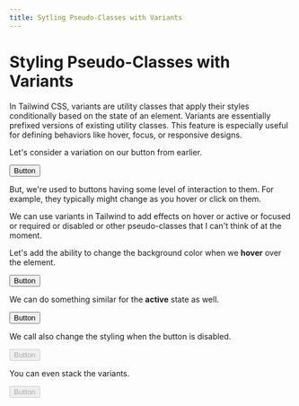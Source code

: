 ```yaml
---
title: Sytling Pseudo-Classes with Variants
---
```


# Styling Pseudo-Classes with Variants

<script lang="ts">
  import { Example } from '$components';
</script>

In Tailwind CSS, variants are utility classes that apply their styles conditionally based on the state of an element. Variants are essentially prefixed versions of existing utility classes. This feature is especially useful for defining behaviors like hover, focus, or responsive designs.

Let's consider a variation on our button from earlier.

<Example>
  <button class="bg-blue-500 border-2 border-blue-600 text-white px-2 py-1 rounded shadow-md">Button</button>
</Example>

But, we're used to buttons having some level of interaction to them. For example, they typically might change as you hover or click on them.

We can use variants in Tailwind to add effects on hover or active or focused or required or disabled or other pseudo-classes that I can't think of at the moment.

Let's add the ability to change the background color when we **hover** over the element.

<Example highlight="hover:bg-blue-400">
  <button class="bg-blue-500 border-2 border-blue-600 text-white px-2 py-1 rounded shadow-md hover:bg-blue-400">Button</button>
</Example>

We can do something similar for the **active** state as well.

<Example highlight="active:bg-blue-600 active:border-blue-700">
  <button class="bg-blue-500 border-2 border-blue-600 text-white px-2 py-1 rounded shadow-md hover:bg-blue-400 active:bg-blue-600 active:border-blue-700">Button</button>
</Example>

We call also change the styling when the button is disabled.

<Example highlight="disabled:opacity-50">
  <button disabled class="bg-blue-500 border-2 border-blue-600 text-white px-2 py-1 rounded shadow-md hover:bg-blue-400 active:bg-blue-600 active:border-blue-700 disabled:opacity-50">Button</button>
</Example>

You can even stack the variants.

<Example highlight="disabled:hover:bg-blue-500">
  <button disabled class="bg-blue-500 border-2 border-blue-600 text-white px-2 py-1 rounded shadow-md hover:bg-blue-400 active:bg-blue-600 active:border-blue-700 disabled:opacity-50 disabled:hover:bg-blue-500">Button</button>
</Example>
